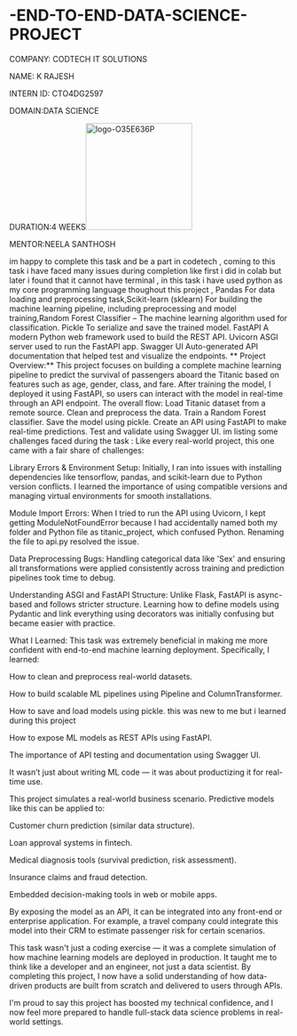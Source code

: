 # -END-TO-END-DATA-SCIENCE-PROJECT

COMPANY: CODTECH IT SOLUTIONS

NAME: K RAJESH

INTERN ID: CTO4DG2597

DOMAIN:DATA SCIENCE

DURATION:4 WEEKS<img width="192" height="192" alt="logo-O35E636P" src="https://github.com/user-attachments/assets/b40e61d1-3142-4700-8430-2402b67e3b25" />


MENTOR:NEELA SANTHOSH

im happy to complete this task and be a part in codetech , coming to this task i have faced many issues during completion like first i did in  colab but later i found that it cannot have terminal , in this task i have used python as my core programming language thoughout this project , Pandas For data loading and preprocessing task,Scikit-learn (sklearn)  For building the machine learning pipeline, including preprocessing and model training,Random Forest Classifier – The machine learning algorithm used for classification.
Pickle To serialize and save the trained model.
FastAPI  A modern Python web framework used to build the REST API.
Uvicorn  ASGI server used to run the FastAPI app.
Swagger UI Auto-generated API documentation that helped test and visualize the endpoints.
** Project Overview:**
This project focuses on building a complete machine learning pipeline to predict the survival of passengers aboard the Titanic based on features such as age, gender, class, and fare. After training the model, I deployed it using FastAPI, so users can interact with the model in real-time through an API endpoint.
The overall flow:
Load Titanic dataset from a remote source.
Clean and preprocess the data.
Train a Random Forest classifier.
Save the model using pickle.
Create an API using FastAPI to make real-time predictions.
Test and validate using Swagger UI.
im listing some challenges faced during the task :
Like every real-world project, this one came with a fair share of challenges:

Library Errors & Environment Setup:
Initially, I ran into issues with installing dependencies like tensorflow, pandas, and scikit-learn due to Python version conflicts. I learned the importance of using compatible versions and managing virtual environments for smooth installations.

Module Import Errors:
When I tried to run the API using Uvicorn, I kept getting ModuleNotFoundError because I had accidentally named both my folder and Python file as titanic_project, which confused Python. Renaming the file to api.py resolved the issue.

Data Preprocessing Bugs:
Handling categorical data like 'Sex' and ensuring all transformations were applied consistently across training and prediction pipelines took time to debug.

Understanding ASGI and FastAPI Structure:
Unlike Flask, FastAPI is async-based and follows stricter structure. Learning how to define models using Pydantic and link everything using decorators was initially confusing but became easier with practice.

 What I Learned:
This task was extremely beneficial in making me more confident with end-to-end machine learning deployment. Specifically, I learned:

How to clean and preprocess real-world datasets.

How to build scalable ML pipelines using Pipeline and ColumnTransformer.

How to save and load models using pickle. this was new to me but i learned during this project

How to expose ML models as REST APIs using FastAPI.

The importance of API testing and documentation using Swagger UI.

It wasn’t just about writing ML code — it was about productizing it for real-time use.

This project simulates a real-world business scenario. Predictive models like this can be applied to:

Customer churn prediction (similar data structure).

Loan approval systems in fintech.

Medical diagnosis tools (survival prediction, risk assessment).

Insurance claims and fraud detection.

Embedded decision-making tools in web or mobile apps.

By exposing the model as an API, it can be integrated into any front-end or enterprise application. For example, a travel company could integrate this model into their CRM to estimate passenger risk for certain scenarios.

This task wasn't just a coding exercise — it was a complete simulation of how machine learning models are deployed in production. It taught me to think like a developer and an engineer, not just a data scientist. By completing this project, I now have a solid understanding of how data-driven products are built from scratch and delivered to users through APIs.

I'm proud to say this project has boosted my technical confidence, and I now feel more prepared to handle full-stack data science problems in real-world settings.










